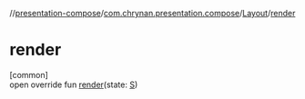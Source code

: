 //[presentation-compose](../../../index.md)/[com.chrynan.presentation.compose](../index.md)/[Layout](index.md)/[render](render.md)

# render

[common]\
open override fun [render](render.md)(state: [S](index.md))
